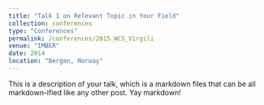 ```yaml
---
title: "Talk 1 on Relevant Topic in Your Field"
collection: conferences
type: "Conferences"
permalink: /conferences/2015_WCS_Virgili
venue: "IMBER"
date: 2014
location: "Bergen, Norway"
---
```


This is a description of your talk, which is a markdown files that can be all markdown-ified like any other post. Yay markdown!

